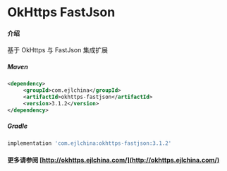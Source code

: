 # OkHttps FastJson

#### 介绍

基于 OkHttps 与 FastJson 集成扩展


##### Maven

```xml
<dependency>
     <groupId>com.ejlchina</groupId>
     <artifactId>okhttps-fastjson</artifactId>
     <version>3.1.2</version>
</dependency>
```

##### Gradle

```groovy
implementation 'com.ejlchina:okhttps-fastjson:3.1.2'
```

#### 更多请参阅 [http://okhttps.ejlchina.com/](http://okhttps.ejlchina.com/)
